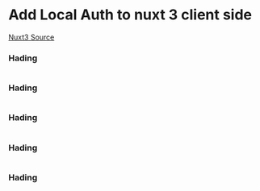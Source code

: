 # Add Local Auth to nuxt 3 client side
[Nuxt3 Source](https://github.com/maratib/nuxt-drizzle-pg-starter)

### Hading
```javascript
```
### Hading
```javascript
```
### Hading
```javascript
```
### Hading
```javascript
```
### Hading
```javascript
```
